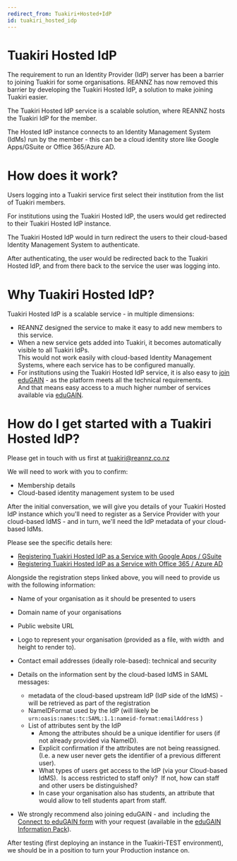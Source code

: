 ```yaml
---
redirect_from: Tuakiri+Hosted+IdP
id: tuakiri_hosted_idp
---
```

# Tuakiri Hosted IdP

The requirement to run an Identity Provider (IdP) server has been a barrier to joining Tuakiri for some organisations. REANNZ has now removed this barrier by developing the Tuakiri Hosted IdP, a solution to make joining Tuakiri easier.

The Tuakiri Hosted IdP service is a scalable solution, where REANNZ hosts the Tuakiri IdP for the member.

The Hosted IdP instance connects to an Identity Management System (IdMs) run by the member - this can be a cloud identity store like Google Apps/GSuite or Office 365/Azure AD.

# How does it work?

Users logging into a Tuakiri service first select their institution from the list of Tuakiri members.

For institutions using the Tuakiri Hosted IdP, the users would get redirected to their Tuakiri Hosted IdP instance.

The Tuakiri Hosted IdP would in turn redirect the users to their cloud-based Identity Management System to authenticate.

After authenticating, the user would be redirected back to the Tuakiri Hosted IdP, and from there back to the service the user was logging into.

# Why Tuakiri Hosted IdP?

Tuakiri Hosted IdP is a scalable service - in multiple dimensions:

*   REANNZ designed the service to make it easy to add new members to this service.
*   When a new service gets added into Tuakiri, it becomes automatically visible to all Tuakiri IdPs.  
    This would not work easily with cloud-based Identity Management Systems, where each service has to be configured manually.
*   For institutions using the Tuakiri Hosted IdP service, it is also easy to [join eduGAIN](edugain_resources/edugain_information_pack) - as the platform meets all the technical requirements.  
    And that means easy access to a much higher number of services available via [eduGAIN](https://edugain.org/).

# How do I get started with a Tuakiri Hosted IdP?

Please get in touch with us first at [tuakiri@reannz.co.nz](mailto:tuakiri@reannz.co.nz)

We will need to work with you to confirm:

*   Membership details
*   Cloud-based identity management system to be used

After the initial conversation, we will give you details of your Tuakiri Hosted IdP instance which you'll need to register as a Service Provider with your cloud-based IdMS - and in turn, we'll need the IdP metadata of your cloud-based IdMs.

Please see the specific details here:

*   [Registering Tuakiri Hosted IdP as a Service with Google Apps / GSuite](tuakiri_hosted_idp/registering_tuakiri_hosted_idp_as_a_service_with_google_apps_or_gsuite)
*   [Registering Tuakiri Hosted IdP as a Service with Office 365 / Azure AD](tuakiri_hosted_idp/registering_tuakiri_hosted_idp_as_a_service_with_office_365_or_azure_ad)

Alongside the registration steps linked above, you will need to provide us with the following information:

*   Name of your organisation as it should be presented to users
*   Domain name of your organisations
*   Public website URL
*   Logo to represent your organisation (provided as a file, with width  and height to render to).
    
*   Contact email addresses (ideally role-based): technical and security
*   Details on the information sent by the cloud-based IdMS in SAML messages:
    *   metadata of the cloud-based upstream IdP (IdP side of the IdMS) - will be retrieved as part of the registration
    *   NameIDFormat used by the IdP (will likely be `urn:oasis:names:tc:SAML:1.1:nameid-format:emailAddress` )
    *   List of attributes sent by the IdP
        *   Among the attributes should be a unique identifier for users (if not already provided via NameID).
        *   Explicit confirmation if the attributes are not being reassigned.  (I.e. a new user never gets the identifier of a previous different user).
        *   What types of users get access to the IdP (via your Cloud-based IdMS).  Is access restricted to staff only?  If not, how can staff and other users be distinguished?
        *   In case your organisation also has students, an attribute that would allow to tell students apart from staff.
*   We strongly recommend also joining eduGAIN - and  including the [Connect to eduGAIN form](edugain_resources/Connect-to-eduGAIN-form-Tuakiri.pdf) with your request (available in the [eduGAIN Information Pack](edugain_resources/edugain_information_pack)).

After testing (first deploying an instance in the Tuakiri-TEST environment), we should be in a position to turn your Production instance on.
